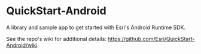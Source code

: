 QuickStart-Android
==================

A library and sample app to get started with Esri's Android Runtime SDK.

See the repo's wiki for additional details: https://github.com/Esri/QuickStart-Android/wiki